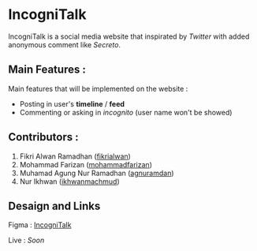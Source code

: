 # IncogniTalk

IncogniTalk is a social media website that inspirated by _Twitter_ with added anonymous comment like _Secreto_.

## Main Features :

Main features that will be implemented on the website :

- Posting in user's **timeline** / **feed**
- Commenting or asking in _incognito_ (user name won't be showed)

## Contributors :

1. Fikri Alwan Ramadhan ([fikrialwan](https://github.com/fikrialwan))
2. Mohammad Farizan ([mohammadfarizan](https://github.com/mohammadfarizan))
3. Muhamad Agung Nur Ramadhan ([agnuramdan](https://github.com/agnuramdan))
4. Nur Ikhwan ([ikhwanmachmud](https://github.com/ikhwanmachmud))

## Desaign and Links

Figma : [IncogniTalk](https://www.figma.com/file/82QOJVg0SDmLjRLqobfyVv/Figma-Corp?node-id=0%3A1)

Live : _Soon_
